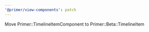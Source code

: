 ```yaml
---
'@primer/view-components': patch
---
```


Move Primer::TimelineItemComponent to Primer::Beta::TimelineItem
